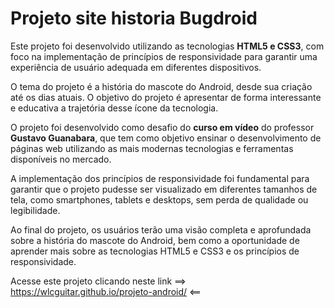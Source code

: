# Projeto site historia Bugdroid
 Este projeto foi desenvolvido utilizando as tecnologias **HTML5 e CSS3**, com foco na implementação de princípios de responsividade para garantir uma experiência de usuário adequada em diferentes dispositivos.

O tema do projeto é a história do mascote do Android, desde sua criação até os dias atuais. O objetivo do projeto é apresentar de forma interessante e educativa a trajetória desse ícone da tecnologia.

O projeto foi desenvolvido como desafio do **curso em vídeo** do professor **Gustavo Guanabara**, que tem como objetivo ensinar o desenvolvimento de páginas web utilizando as mais modernas tecnologias e ferramentas disponíveis no mercado.

A implementação dos princípios de responsividade foi fundamental para garantir que o projeto pudesse ser visualizado em diferentes tamanhos de tela, como smartphones, tablets e desktops, sem perda de qualidade ou legibilidade.

Ao final do projeto, os usuários terão uma visão completa e aprofundada sobre a história do mascote do Android, bem como a oportunidade de aprender mais sobre as tecnologias HTML5 e CSS3 e os princípios de responsividade.

Acesse este projeto clicando neste link ==> https://wlcguitar.github.io/projeto-android/ <==
